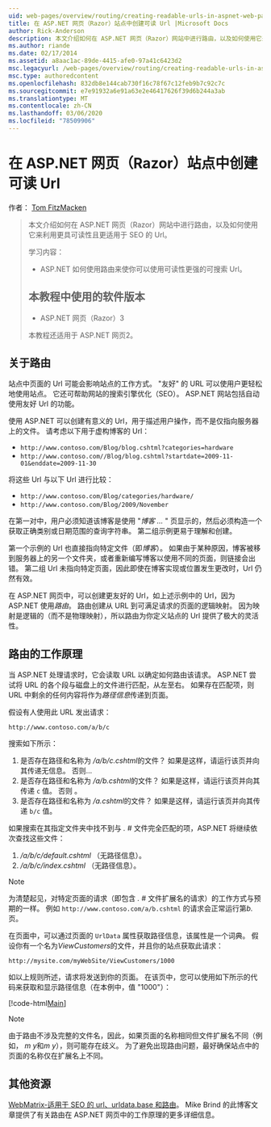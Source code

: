 ```yaml
---
uid: web-pages/overview/routing/creating-readable-urls-in-aspnet-web-pages-sites
title: 在 ASP.NET 网页（Razor）站点中创建可读 Url |Microsoft Docs
author: Rick-Anderson
description: 本文介绍如何在 ASP.NET 网页（Razor）网站中进行路由，以及如何使用它来利用更具可读性且更适用于 SEO 的 Url。 你将 。
ms.author: riande
ms.date: 02/17/2014
ms.assetid: a8aac1ac-89de-4415-afe0-97a41c6423d2
msc.legacyurl: /web-pages/overview/routing/creating-readable-urls-in-aspnet-web-pages-sites
msc.type: authoredcontent
ms.openlocfilehash: 832db8e144cab730f16c78f67c12feb9b7c92c7c
ms.sourcegitcommit: e7e91932a6e91a63e2e46417626f39d6b244a3ab
ms.translationtype: MT
ms.contentlocale: zh-CN
ms.lasthandoff: 03/06/2020
ms.locfileid: "78509906"
---
```

# <a name="creating-readable-urls-in-aspnet-web-pages-razor-sites"></a>在 ASP.NET 网页（Razor）站点中创建可读 Url

作者： [Tom FitzMacken](https://github.com/tfitzmac)

> 本文介绍如何在 ASP.NET 网页（Razor）网站中进行路由，以及如何使用它来利用更具可读性且更适用于 SEO 的 Url。
> 
> 学习内容：
> 
> - ASP.NET 如何使用路由来使你可以使用可读性更强的可搜索 Url。
>   
> 
> ## <a name="software-versions-used-in-the-tutorial"></a>本教程中使用的软件版本
> 
> 
> - ASP.NET 网页（Razor）3
>   
> 
> 本教程还适用于 ASP.NET 网页2。

## <a name="about-routing"></a>关于路由

站点中页面的 Url 可能会影响站点的工作方式。 &quot;友好&quot; 的 URL 可以使用户更轻松地使用站点。 它还可帮助网站的搜索引擎优化（SEO）。 ASP.NET 网站包括自动使用友好 Url 的功能。

使用 ASP.NET 可以创建有意义的 Url，用于描述用户操作，而不是仅指向服务器上的文件。 请考虑以下用于虚构博客的 Url：

- `http://www.contoso.com/Blog/blog.cshtml?categories=hardware`
- `http://www.contoso.com//Blog/blog.cshtml?startdate=2009-11-01&enddate=2009-11-30`

将这些 Url 与以下 Url 进行比较：

- `http://www.contoso.com/Blog/categories/hardware/`
- `http://www.contoso.com/Blog/2009/November`

在第一对中，用户必须知道该博客是使用 "*博客 ...* " 页显示的，然后必须构造一个获取正确类别或日期范围的查询字符串。 第二组示例更易于理解和创建。

第一个示例的 Url 也直接指向特定文件（即*博客*）。 如果由于某种原因，博客被移到服务器上的另一个文件夹，或者重新编写博客以使用不同的页面，则链接会出错。 第二组 Url 未指向特定页面，因此即使在博客实现或位置发生更改时，Url 仍然有效。

在 ASP.NET 网页中，可以创建更友好的 Url，如上述示例中的 Url，因为 ASP.NET 使用*路由*。 路由创建从 URL 到可满足请求的页面的逻辑映射。 因为映射是逻辑的（而不是物理映射），所以路由为你定义站点的 Url 提供了极大的灵活性。

## <a name="how-routing-works"></a>路由的工作原理

当 ASP.NET 处理请求时，它会读取 URL 以确定如何路由该请求。 ASP.NET 尝试将 URL 的各个段与磁盘上的文件进行匹配，从左至右。 如果存在匹配项，则 URL 中剩余的任何内容将作为*路径信息*传递到页面。

假设有人使用此 URL 发出请求：

`http://www.contoso.com/a/b/c`

搜索如下所示：

1. 是否存在路径和名称为 */a/b/c.cshtml*的文件？ 如果是这样，请运行该页并向其传递无信息。 否则...
2. 是否存在路径和名称为 */a/b.cshtml*的文件？ 如果是这样，请运行该页并向其传递 `c` 值。 否则 。
3. 是否存在路径和名称为 */a.cshtml*的文件？ 如果是这样，请运行该页并向其传递 `b/c` 值。

如果搜索在其指定文件夹中找不到与 *.* # 文件完全匹配的项，ASP.NET 将继续依次查找这些文件：

1. */a/b/c/default.cshtml* （无路径信息）。
2. */a/b/c/index.cshtml* （无路径信息）。

> [!NOTE]
> 为清楚起见，对特定页面的请求（即包含 *.* # 文件扩展名的请求）的工作方式与预期的一样。 例如 `http://www.contoso.com/a/b.cshtml` 的请求会正常运行第*b.* 页。

在页面中，可以通过页面的 `UrlData` 属性获取路径信息，该属性是一个词典。 假设你有一个名为*ViewCustomers*的文件，并且你的站点获取此请求：

`http://mysite.com/myWebSite/ViewCustomers/1000`

如以上规则所述，请求将发送到你的页面。 在该页中，您可以使用如下所示的代码来获取和显示路径信息（在本例中，值 &quot;1000&quot;）：

[!code-html[Main](creating-readable-urls-in-aspnet-web-pages-sites/samples/sample1.html)]

> [!NOTE]
> 由于路由不涉及完整的文件名，因此，如果页面的名称相同但文件扩展名不同（例如， *m y*和*m y*），则可能存在歧义。 为了避免出现路由问题，最好确保站点中的页面的名称仅在扩展名上不同。

<a id="Additional_Resources"></a>
## <a name="additional-resources"></a>其他资源

[WebMatrix-适用于 SEO 的 url、urldata.base 和路由](http://www.mikesdotnetting.com/Article/165/WebMatrix-URLs-UrlData-and-Routing-for-SEO)。 Mike Brind 的此博客文章提供了有关路由在 ASP.NET 网页中的工作原理的更多详细信息。
